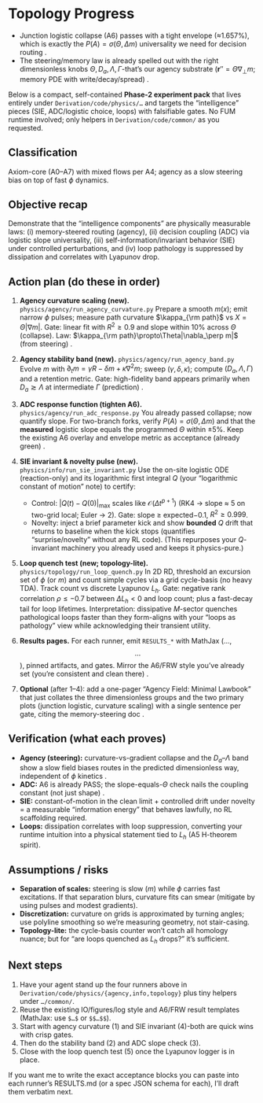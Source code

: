 # Topology Progress

* Junction logistic collapse (A6) passes with a tight envelope (≈1.657%), which is exactly the $P(A)=\sigma(\Theta,\Delta m)$ universality we need for decision routing .
* The steering/memory law is already spelled out with the right dimensionless knobs $\Theta, D_a, \Lambda, \Gamma$-that’s our agency substrate ($\mathbf r''=\Theta\nabla_\perp m$; memory PDE with write/decay/spread) .

Below is a compact, self-contained **Phase-2 experiment pack** that lives entirely under `Derivation/code/physics/…` and targets the “intelligence” pieces (SIE, ADC/logistic choice, loops) with falsifiable gates. No FUM runtime involved; only helpers in `Derivation/code/common/` as you requested.

## Classification

Axiom-core (A0–A7) with mixed flows per A4; agency as a slow steering bias on top of fast $\phi$ dynamics.

## Objective recap

Demonstrate that the “intelligence components” are physically measurable laws: (i) memory-steered routing (agency), (ii) decision coupling (ADC) via logistic slope universality, (iii) self-information/invariant behavior (SIE) under controlled perturbations, and (iv) loop pathology is suppressed by dissipation and correlates with Lyapunov drop.

## Action plan (do these in order)

1. **Agency curvature scaling (new).** `physics/agency/run_agency_curvature.py`
   Prepare a smooth $m(x)$; emit narrow $\phi$ pulses; measure path curvature $\kappa_{\rm path}$ vs $X=\Theta|\nabla m|$. Gate: linear fit with $R^2\ge 0.9$ and slope within 10% across $\Theta$ (collapse). Law: $\kappa_{\rm path}\propto\Theta|\nabla_\perp m|$ (from steering) .
2. **Agency stability band (new).** `physics/agency/run_agency_band.py`
   Evolve $m$ with $\partial_t m=\gamma R-\delta m+\kappa\nabla^2 m$; sweep $(\gamma,\delta,\kappa)$; compute $(D_a,\Lambda,\Gamma)$ and a retention metric. Gate: high-fidelity band appears primarily when $D_a\gtrsim\Lambda$ at intermediate $\Gamma$ (prediction) .
3. **ADC response function (tighten A6).** `physics/agency/run_adc_response.py`
   You already passed collapse; now quantify slope. For two-branch forks, verify $P(A)=\sigma(\Theta,\Delta m)$ and that the **measured** logistic slope equals the programmed $\Theta$ within ±5%. Keep the existing A6 overlay and envelope metric as acceptance (already green) .
4. **SIE invariant & novelty pulse (new).** `physics/info/run_sie_invariant.py`
   Use the on-site logistic ODE (reaction-only) and its logarithmic first integral $Q$ (your “logarithmic constant of motion” note) to certify:

   * Control: $|Q(t)-Q(0)|_{\max}$ scales like $\mathcal O(\Delta t^{p+1})$ (RK4 → slope ≈ 5 on two-grid local; Euler → 2). Gate: slope ≥ expected−0.1, $R^2\ge 0.999$.
   * Novelty: inject a brief parameter kick and show **bounded** $Q$ drift that returns to baseline when the kick stops (quantifies “surprise/novelty” without any RL code).
     (This repurposes your $Q$-invariant machinery you already used and keeps it physics-pure.)
5. **Loop quench test (new; topology-lite).** `physics/topology/run_loop_quench.py`
   In 2D RD, threshold an excursion set of $\phi$ (or $m$) and count simple cycles via a grid cycle-basis (no heavy TDA). Track count vs discrete Lyapunov $L_h$. Gate: negative rank correlation $\rho\le-0.7$ between $\Delta L_h<0$ and loop count; plus a fast-decay tail for loop lifetimes. Interpretation: dissipative $M$-sector quenches pathological loops faster than they form-aligns with your “loops as pathology” view while acknowledging their transient utility.
6. **Results pages.** For each runner, emit `RESULTS_*` with MathJax ($…$, $$…$$), pinned artifacts, and gates. Mirror the A6/FRW style you’ve already set (you’re consistent and clean there) .
7. **Optional** (after 1–4): add a one-pager “Agency Field: Minimal Lawbook” that just collates the three dimensionless groups and the two primary plots (junction logistic, curvature scaling) with a single sentence per gate, citing the memory-steering doc .

## Verification (what each proves)

* **Agency (steering):** curvature-vs-gradient collapse and the $D_a$–$\Lambda$ band show a slow field biases routes in the predicted dimensionless way, independent of $\phi$ kinetics .
* **ADC:** A6 is already PASS; the slope-equals-$\Theta$ check nails the coupling constant (not just shape) .
* **SIE:** constant-of-motion in the clean limit + controlled drift under novelty = a measurable “information energy” that behaves lawfully, no RL scaffolding required.
* **Loops:** dissipation correlates with loop suppression, converting your runtime intuition into a physical statement tied to $L_h$ (A5 H-theorem spirit).

## Assumptions / risks

* **Separation of scales:** steering is slow ($m$) while $\phi$ carries fast excitations. If that separation blurs, curvature fits can smear (mitigate by using pulses and modest gradients).
* **Discretization:** curvature on grids is approximated by turning angles; use polyline smoothing so we’re measuring geometry, not stair-casing.
* **Topology-lite:** the cycle-basis counter won’t catch all homology nuance; but for “are loops quenched as $L_h$ drops?” it’s sufficient.

## Next steps

1. Have your agent stand up the four runners above in `Derivation/code/physics/{agency,info,topology}` plus tiny helpers under `…/common/`.
2. Reuse the existing IO/figures/log style and A6/FRW result templates (MathJax: use `$…$` or `$$…$$`).
3. Start with agency curvature (1) and SIE invariant (4)-both are quick wins with crisp gates.
4. Then do the stability band (2) and ADC slope check (3).
5. Close with the loop quench test (5) once the Lyapunov logger is in place.

If you want me to write the exact acceptance blocks you can paste into each runner’s RESULTS.md (or a spec JSON schema for each), I’ll draft them verbatim next.

